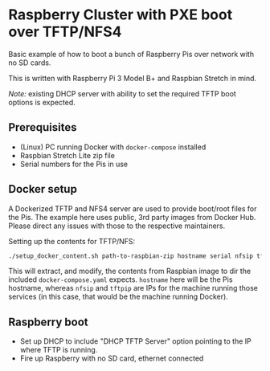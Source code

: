 # Raspberry Cluster with PXE boot over TFTP/NFS4

Basic example of how to boot a bunch of Raspberry Pis over network with no SD cards.

This is written with Raspberry Pi 3 Model B+ and Raspbian Stretch in mind.

*Note:* existing DHCP server with ability to set the required TFTP boot options is expected.

## Prerequisites

* (Linux) PC running Docker with `docker-compose` installed
* Raspbian Stretch Lite zip file
* Serial numbers for the Pis in use

## Docker setup

A Dockerized TFTP and NFS4 server are used to provide boot/root files for the Pis. The example here uses public, 3rd party images from Docker Hub. Please direct any issues with those to the respective maintainers.

Setting up the contents for TFTP/NFS:

```bash
./setup_docker_content.sh path-to-raspbian-zip hostname serial nfsip tftpip
```

This will extract, and modify, the contents from Raspbian image to dir the included `docker-compose.yaml` expects. `hostname` here will be the Pis hostname, whereas `nfsip` and `tftpip` are IPs for the machine running those services (in this case, that would be the machine running Docker).

## Raspberry boot

* Set up DHCP to include "DHCP TFTP Server" option pointing to the IP where TFTP is running.
* Fire up Raspberry with no SD card, ethernet connected
